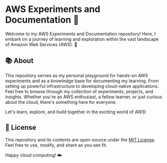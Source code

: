 # AWS Experiments and Documentation :electric_plug:

Welcome to my AWS Experiments and Documentation repository! Here, I embark on a journey of learning and exploration within the vast landscape of Amazon Web Services (AWS). :rocket:

## :books: About

This repository serves as my personal playground for hands-on AWS experiments and as a knowledge base for documenting my learning. From setting up powerful infrastructure to developing cloud-native applications. Feel free to browse through my collection of experiments, projects, and insights. Whether you're an AWS enthusiast, a fellow learner, or just curious about the cloud, there's something here for everyone.

Let's learn, explore, and build together in the exciting world of AWS!

## :page_with_curl: License

This repository and its contents are open-source under the [MIT License](LICENSE). Feel free to use, modify, and share as you see fit.

Happy cloud computing! :cloud: